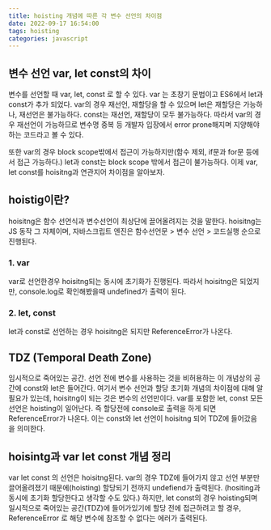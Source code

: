 ```yaml
---
title: hoisting 개념에 따른 각 변수 선언의 차이점
date: 2022-09-17 16:54:00
tags: hoisting
categories: javascript
---
```


## 변수 선언 var, let const의 차이

변수를 선언할 때 var, let, const 로 할 수 있다. var 는 초창기 문법이고 ES6에서 let과 const가 추가 되었다. var의 경우 재선언, 재할당을 할 수 있으며 let은 재할당은 가능하나, 재선언은 불가능하다. const는 재선언, 재할당이 모두 불가능하다. 따라서 var의 경우 재선언이 가능하므로 변수명 중복 등 개발자 입장에서 error prone해지며 지양해야하는 코드라고 볼 수 있다.

또한 var의 경우 block scope밖에서 접근이 가능하지만(함수 제외, if문과 for문 등에서 접근 가능하다.) let과 const는 block scope 밖에서 접근이 불가능하다. 이제 var, let const를 hoisitng과 연관지어 차이점을 알아보자.

## hoistig이란?

hoisitng은 함수 선언식과 변수선언이 최상단에 끌어올려지는 것을 말한다. hoisitng는 JS 동작 그 자체이며, 자바스크립트 엔진은 함수선언문 > 변수 선언 > 코드실행 순으로 진행된다.

### 1. var

var로 선언한경우 hoisitng되는 동시에 초기화가 진행된다. 따라서 hoisitng은 되었지만, console.log로 확인해봤을때 undefined가 출력이 된다.

### 2. let, const

let과 const로 선언하는 경우 hoisitng은 되지만 ReferenceError가 나온다.

## TDZ (Temporal Death Zone)

임시적으로 죽어있는 공간. 선언 전에 변수를 사용하는 것을 비허용하는 이 개념상의 공간에 const와 let은 들어간다. 여기서 변수 선언과 할당 초기화 개념의 차이점에 대해 알 필요가 있는데, hoisitng이 되는 것은 변수의 선언만이다. var를 포함한 let, const 모든 선언은 hoisting이 일어난다. 즉 할당전에 console로 출력을 하게 되면 ReferenceError가 나온다. 이는 const와 let 선언이 hoisitng 되어 TDZ에 들어갔음을 의미한다.

## hoisintg과 var let const 개념 정리

var let const 의 선언은 hoisitng된다. var의 경우 TDZ에 들어가지 않고 선언 부분만 끌어올려졌기 때문에(hoisting) 할당되기 전까지 undefiend가 출력된다. (hositing과 동시에 초기화 할당한다고 생각할 수도 있다.) 하지만, let const의 경우 hoisting되며 일시적으로 죽어있는 공간(TDZ)에 들어가있기에 할당 전에 접근하려고 할 경우, ReferenceError 로 해당 변수에 참조할 수 없다는 에러가 출력된다.
